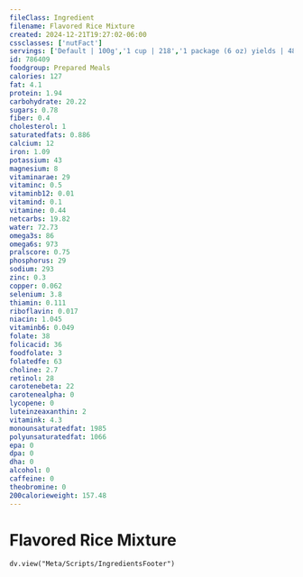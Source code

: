 ```yaml
---
fileClass: Ingredient
filename: Flavored Rice Mixture
created: 2024-12-21T19:27:02-06:00
cssclasses: ['nutFact']
servings: ['Default | 100g','1 cup | 218','1 package (6 oz) yields | 486']
id: 786409
foodgroup: Prepared Meals
calories: 127
fat: 4.1
protein: 1.94
carbohydrate: 20.22
sugars: 0.78
fiber: 0.4
cholesterol: 1
saturatedfats: 0.886
calcium: 12
iron: 1.09
potassium: 43
magnesium: 8
vitaminarae: 29
vitaminc: 0.5
vitaminb12: 0.01
vitamind: 0.1
vitamine: 0.44
netcarbs: 19.82
water: 72.73
omega3s: 86
omega6s: 973
pralscore: 0.75
phosphorus: 29
sodium: 293
zinc: 0.3
copper: 0.062
selenium: 3.8
thiamin: 0.111
riboflavin: 0.017
niacin: 1.045
vitaminb6: 0.049
folate: 38
folicacid: 36
foodfolate: 3
folatedfe: 63
choline: 2.7
retinol: 28
carotenebeta: 22
carotenealpha: 0
lycopene: 0
luteinzeaxanthin: 2
vitamink: 4.3
monounsaturatedfat: 1985
polyunsaturatedfat: 1066
epa: 0
dpa: 0
dha: 0
alcohol: 0
caffeine: 0
theobromine: 0
200calorieweight: 157.48
---
```


# Flavored Rice Mixture

```dataviewjs
dv.view("Meta/Scripts/IngredientsFooter")
```